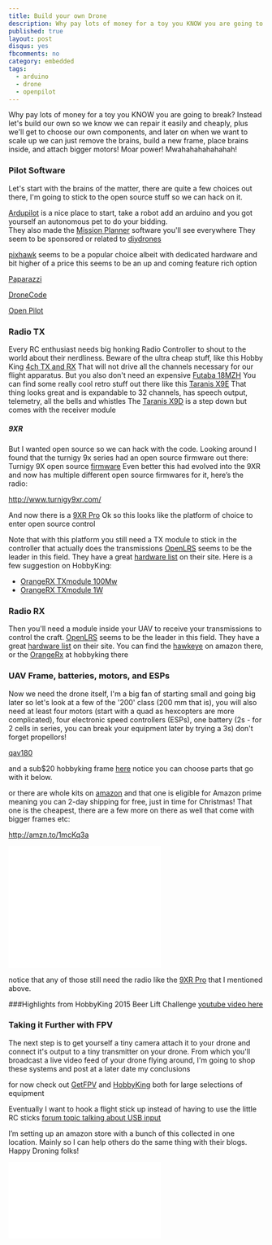 ```yaml
---
title: Build your own Drone
description: Why pay lots of money for a toy you KNOW you are going to break?
published: true
layout: post
disqus: yes
fbcomments: no
category: embedded
tags:
  - arduino
  - drone
  - openpilot
---
```


Why pay lots of money for a toy you KNOW you are going to break?
Instead let's build our own so we know we can repair it easily and cheaply, 
plus we'll get to choose our own components, and later on when we want to scale up we can just remove the brains,
build a new frame, place brains inside, and attach bigger motors!  Moar power!  Mwahahahahahahah!

### Pilot Software

Let's start with the brains of the matter, there are quite a few choices out there,
I'm going to stick to the open source stuff so we can hack on it.

[Ardupilot](http://ardupilot.com/) is a nice place to start, 
take a robot add an arduino and you got yourself an autonomous pet to do your bidding.  
They also made the [Mission Planner](http://planner.ardupilot.com/) software you'll see everywhere
They seem to be sponsored or related to [diydrones](http://diydrones.com/)

[pixhawk](https://pixhawk.org/choice) seems to be a popular choice albeit with dedicated hardware 
and bit higher of a price this seems to be an up and coming feature rich option

[Paparazzi](http://wiki.paparazziuav.org/wiki/Main_Page)

[DroneCode](https://www.dronecode.org/)

[Open Pilot](https://www.openpilot.org/)

### Radio TX

Every RC enthusiast needs big honking Radio Controller to shout to the world about their nerdliness.
Beware of the ultra cheap stuff, like this Hobby King 
[4ch TX and RX](http://www.hobbyking.com/hobbyking/store/__8337__Hobby_King_2_4Ghz_4Ch_Tx_Rx_V2_Mode_1_.html)
That will not drive all the channels necessary for our flight apparatus.
But you also don't need an expensive [Futaba 18MZH](http://www.hobbyking.com/hobbyking/store/__8337__Hobby_King_2_4Ghz_4Ch_Tx_Rx_V2_Mode_1_.html)
You can find some really cool retro stuff out there like this
[Taranis X9E](http://www.hobbyking.com/hobbyking/store/__87932__Taranis_X9E_Mode_2_non_EU_Version_US_Plug_.html)
That thing looks great and is expandable to 32 channels, has speech output, telemetry, all the bells and whistles
The [Taranis X9D](http://www.hobbyking.com/hobbyking/store/__67752__FrSky_2_4GHz_ACCST_TARANIS_X9D_PLUS_and_X8R_Combo_Digital_Telemetry_Radio_System_Mode_2_.html)
is a step down but comes with the receiver module

##### 9XR

But I wanted open source so we can hack with the code.  Looking around I found that the turnigy 9x series had an open source firmware out there:
Turnigy 9X open source [firmware](http://www.instructables.com/id/Transform-a-cheap-RC-Transmitter-with-Custom-Firmw/)
Even better this had evolved into the 9XR and now has multiple different open source firmwares for it, here’s the radio:

<http://www.turnigy9xr.com/>

And now there is a 
[9XR Pro](http://www.hobbyking.com/hobbyking/store/__66719__Turnigy_9XR_PRO_Radio_Transmitter_Mode_1_without_module_US_Warehouse_.html)
Ok so this looks like the platform of choice to enter open source control

Note that with this platform you still need a TX module to stick in the controller that actually does the transmissions
[OpenLRS](http://openlrsng.org/) seems to be the leader in this field.  They have a great [hardware list](http://openlrsng.org/#hardware)
on their site.  Here is a few suggestion on HobbyKing:
* [OrangeRX TXmodule 100Mw](http://www.hobbyking.com/hobbyking/store/__27095__OrangeRx_Open_LRS_433MHz_TX_Module_100mW_JR_Turnigy_compatible_.html)
* [OrangeRX TXmodule 1W](http://www.hobbyking.com/hobbyking/store/__43852__OrangeRX_Open_LRS_433MHz_Transmitter_1W_JR_Turnigy_Compatible_.html)

### Radio RX

Then you'll need a module inside your UAV to receive your transmissions to control the craft.
[OpenLRS](http://openlrsng.org/) seems to be the leader in this field.
They have a great [hardware list](http://openlrsng.org/#hardware) on their site.
You can find the [hawkeye](http://astore.amazon.com/joshuacoxgith-20/detail/B00QBKZI00) on amazon there, or 
the [OrangeRx](http://www.hobbyking.com/hobbyking/store/__27096__OrangeRx_Open_LRS_433MHz_9Ch_Receiver.html) at hobbyking there

### UAV Frame, batteries, motors, and ESPs

Now we need the drone itself, I'm a big fan of starting small and going big later so let's look at a few of the '200' class (200 mm that is), 
you will also need at least four motors (start with a quad as hexcopters are more complicated),
four electronic speed controllers (ESPs),
one battery (2s - for 2 cells in series, you can break your equipment later by trying a 3s)
don't forget propellors!


[qav180](http://www.getfpv.com/multi-rotor-frames/qav180-qav210-mini-fpv-quad/qav180-carbon-fiber-fpv-quadcopter.html)

and a sub$20 hobbyking frame [here](http://www.hobbyking.com/hobbyking/store/__85254__Diatone_Blade_200_Class_Micro_Multirotor_Frame_Kit.html)
notice you can choose parts that go with it below.

or there are whole kits on [amazon](http://amzn.to/1mcJmwm) and that one is eligible for Amazon prime meaning you can 2-day shipping for free, just in time for Christmas! That one is the cheapest, there are a few more on there as well that come with bigger frames etc:

<http://amzn.to/1mcKq3a>

<iframe style=”width:120px;height:240px;” marginwidth=”0” marginheight=”0” scrolling=”no” frameborder=”0” src=”//ws-na.amazon-adsystem.com/widgets/q?ServiceVersion=20070822&OneJS=1&Operation=GetAdHtml&MarketPlace=US&source=ac&ref=tf_til&ad_type=product_link&tracking_id=joshuacoxgith-20&marketplace=amazon&region=US&placement=B00V35JH5A&asins=B00V35JH5A&linkId=Z4EIZPCCDMTAVRZK&show_border=true&link_opens_in_new_window=true&price_color=3388FF&title_color=00FF00&bg_color=000000”>
</iframe>

notice that any of those still need the radio like the [9XR Pro](http://amzn.to/1OcoHPt) that I mentioned above.

###Highlights from HobbyKing 2015 Beer Lift Challenge
[youtube video here](https://www.youtube.com/embed/Lh5Jbi6AcsE)

### Taking it Further with FPV

The next step is to get yourself a tiny camera attach it to your drone and connect it's output to a tiny transmitter on your drone.  From which you'll broadcast a live video feed of your drone flying around, I'm going to shop these systems and post at a later date my conclusions

for now check out [GetFPV](http://www.getfpv.com/) and [HobbyKing](http://www.hobbyking.com/) both for large selections of equipment

Eventually I want to hook a flight stick up instead of having to use the little RC sticks [forum topic talking about USB input](http://openrcforums.com/forum/viewtopic.php?t=6538)

I’m setting up an amazon store with a bunch of this collected in one location.  Mainly so I can help others do the same thing with their blogs.  Happy Droning folks!

<iframe src=”http://astore.amazon.com/joshuacoxgith-20” width=”90%” height=”4000” frameborder=”0” scrolling=”no”></iframe>

